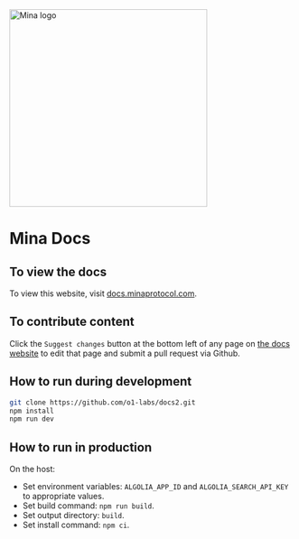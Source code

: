 <img src="https://github.com/MinaProtocol/docs/blob/main/public/static/img/svg/mina-wordmark-redviolet.svg" width="350" alt="Mina logo">

# Mina Docs

## To view the docs

To view this website, visit [docs.minaprotocol.com](https://docs.minaprotocol.com/).

## To contribute content

Click the `Suggest changes` button at the bottom left of any page on [the docs website](https://docs.minaprotocol.com/) to edit that page and submit a pull request via Github.

## How to run during development

```sh
git clone https://github.com/o1-labs/docs2.git
npm install
npm run dev
```

## How to run in production

On the host:
- Set environment variables: `ALGOLIA_APP_ID` and `ALGOLIA_SEARCH_API_KEY` to appropriate values.
- Set build command: `npm run build`.
- Set output directory: `build`.
- Set install command: `npm ci`.
